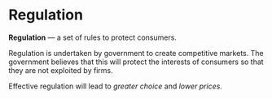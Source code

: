 # Regulation
**Regulation** — a set of rules to protect consumers.

Regulation is undertaken by government to create competitive markets. The
government believes that this will protect the interests of consumers so that
they are not exploited by firms.

Effective regulation will lead to *greater choice* and *lower prices*.

